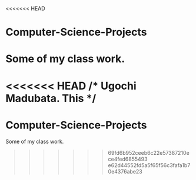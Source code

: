 <<<<<<< HEAD
# Computer-Science-Projects
Some of my class work.
=======
<<<<<<< HEAD
/* Ugochi Madubata. This */
=======
# Computer-Science-Projects
Some of my class work.
>>>>>>> 69fd6b952ceeb6c22e57387210ece4fed6855493
>>>>>>> e62d44552fd5a5f65f56c3fafa1b70e4376abe23

